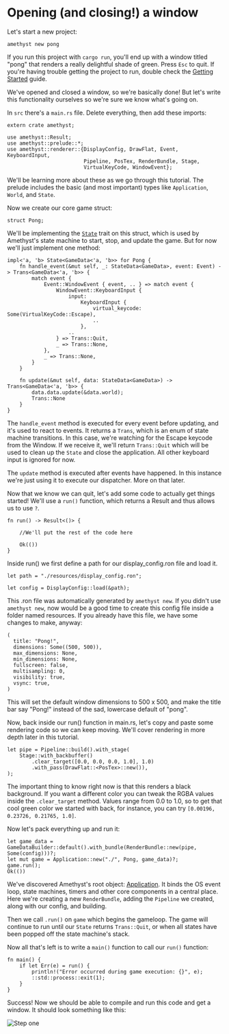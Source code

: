 # Opening (and closing!) a window

Let's start a new project:

`amethyst new pong`

If you run this project with `cargo run`, you'll end up with a window titled 
"pong" that renders a really delightful shade of green. Press `Esc` to quit. If 
you're having trouble getting the project to run, double check the 
[Getting Started][gs] guide.

We've opened and closed a window, so we're basically done! But let's write this 
functionality ourselves so we're sure we know what's going on.

In `src` there's a `main.rs` file. Delete everything, then add these imports:

```rust,ignore
extern crate amethyst;

use amethyst::Result;
use amethyst::prelude::*;
use amethyst::renderer::{DisplayConfig, DrawFlat, Event, KeyboardInput,
                         Pipeline, PosTex, RenderBundle, Stage, 
                         VirtualKeyCode, WindowEvent};
```

We'll be learning more about these as we go through this tutorial. The prelude 
includes the basic (and most important) types like `Application`, `World`, and 
`State`.

Now we create our core game struct:

```rust,ignore
struct Pong; 
```

We'll be implementing the [`State`][st] trait on this struct, which is used by 
Amethyst's state machine to start, stop, and update the game. But for now we'll 
just implement one method: 

```rust,ignore
impl<'a, 'b> State<GameData<'a, 'b>> for Pong {
    fn handle_event(&mut self, _: StateData<GameData>, event: Event) -> Trans<GameData<'a, 'b>> {
        match event {
            Event::WindowEvent { event, .. } => match event {
                WindowEvent::KeyboardInput {
                    input:
                        KeyboardInput {
                            virtual_keycode: Some(VirtualKeyCode::Escape),
                            ..
                        },
                    ..
                } => Trans::Quit,
                _ => Trans::None,
            },
            _ => Trans::None,
        }
    }

    fn update(&mut self, data: StateData<GameData>) -> Trans<GameData<'a, 'b>> {
        data.data.update(&data.world);
        Trans::None
    }
}
```

The `handle_event` method is executed for every event before updating, and it's 
used to react to events. It returns a `Trans`, which is an enum of state machine 
transitions. In this case, we're watching for the Escape keycode from the 
Window. If we receive it, we'll return `Trans::Quit` which will be used to clean 
up the `State` and close the application. All other keyboard input is ignored 
for now.

The `update` method is executed after events have happened.  In this instance
we're just using it to execute our dispatcher.  More on that later.

Now that we know we can quit, let's add some code to actually get things 
started! We'll use a `run()` function, which returns a Result and thus 
allows us to use `?`.

```rust,ignore
fn run() -> Result<()> {

    //We'll put the rest of the code here

    Ok(())
}
```

Inside run() we first define a path for our display_config.ron file and load it.

```rust,ignore
let path = "./resources/display_config.ron";

let config = DisplayConfig::load(&path);
```

This .ron file was automatically generated by `amethyst new`. If you didn't use 
`amethyst new`, now would be a good time to create this config file inside a 
folder named resources. If you already have this file, we have some changes to 
make, anyway:

```rust,ignore
(
  title: "Pong!",
  dimensions: Some((500, 500)),
  max_dimensions: None,
  min_dimensions: None,
  fullscreen: false,
  multisampling: 0,
  visibility: true,
  vsync: true,
)
```

This will set the default window dimensions to 500 x 500, and make the title bar 
say "Pong!" instead of the sad, lowercase default of "pong".

Now, back inside our run() function in main.rs, let's copy and paste some 
rendering code so we can keep moving. We'll cover rendering in more depth later 
in this tutorial.

```rust,ignore
let pipe = Pipeline::build().with_stage(
    Stage::with_backbuffer()
        .clear_target([0.0, 0.0, 0.0, 1.0], 1.0)
        .with_pass(DrawFlat::<PosTex>::new()),
);
```

The important thing to know right now is that this renders a black background. 
If you want a different color you can tweak the RGBA values inside the 
`.clear_target` method. Values range from 0.0 to 1.0, so to get that cool green 
color we started with back, for instance, you can try 
`[0.00196, 0.23726, 0.21765, 1.0]`.

Now let's pack everything up and run it:

```rust,ignore
let game_data = GameDataBuilder::default().with_bundle(RenderBundle::new(pipe, Some(config)))?;
let mut game = Application::new("./", Pong, game_data)?;
game.run();
Ok(())
```

We've discovered Amethyst's root object: [Application][ap]. It binds the OS 
event loop, state machines, timers and other core components in a central place. 
Here we're creating a new `RenderBundle`, adding the `Pipeline` we created, 
along with our config, and building.

Then we call `.run()` on `game` which begins the gameloop. The game will 
continue to run until our `State` returns `Trans::Quit`, or when all states have 
been popped off the state machine's stack.

Now all that's left is to write a `main()` function to call our `run()` 
function:

```rust,ignore
fn main() {
    if let Err(e) = run() {
        println!("Error occurred during game execution: {}", e);
        ::std::process::exit(1);
    }
}
```

Success! Now we should be able to compile and run this code and get a window. 
It should look something like this:

![Step one](./images/pong_tutorial/pong_01.png)


[st]: https://www.amethyst.rs/doc/master/doc/amethyst/trait.State.html
[ap]: https://www.amethyst.rs/doc/master/doc/amethyst/struct.Application.html
[gs]: ./getting_started.html